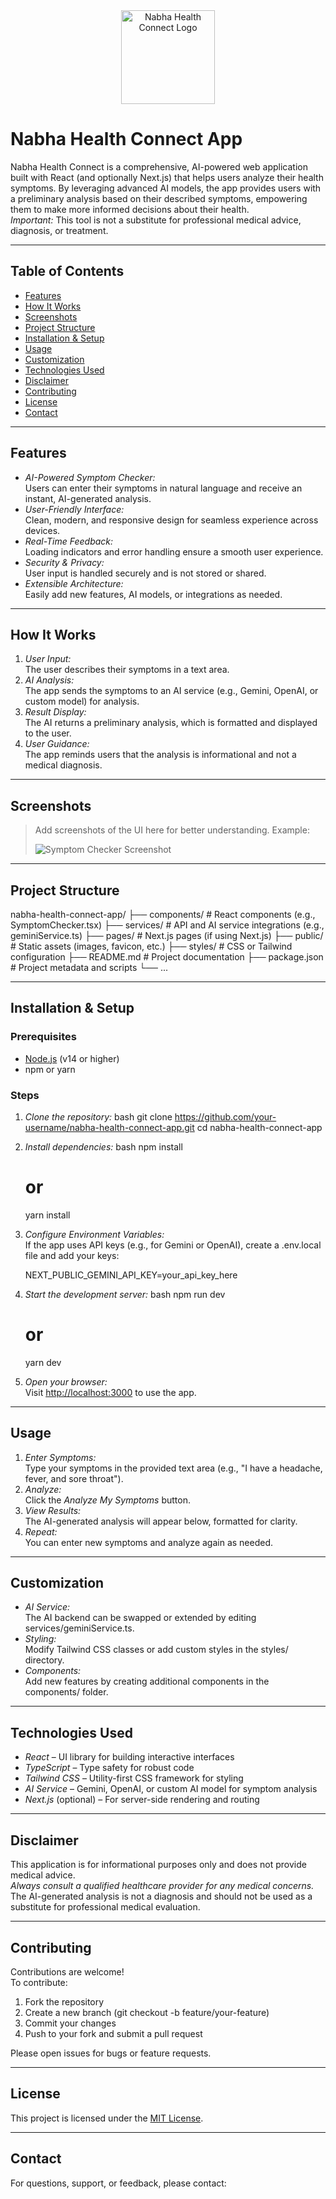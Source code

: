 <div align="center">
  <img src="https://image2url.com/images/1757836998977-abd1688b-1d65-45d3-b625-f643a9ca5f7d.png" alt="Nabha Health Connect Logo" width="150" />
</div>

# Nabha Health Connect App

Nabha Health Connect is a comprehensive, AI-powered web application built with React (and optionally Next.js) that helps users analyze their health symptoms. By leveraging advanced AI models, the app provides users with a preliminary analysis based on their described symptoms, empowering them to make more informed decisions about their health.  
*Important:* This tool is not a substitute for professional medical advice, diagnosis, or treatment.

---

## Table of Contents

- [Features](#features)
- [How It Works](#how-it-works)
- [Screenshots](#screenshots)
- [Project Structure](#project-structure)
- [Installation & Setup](#installation--setup)
- [Usage](#usage)
- [Customization](#customization)
- [Technologies Used](#technologies-used)
- [Disclaimer](#disclaimer)
- [Contributing](#contributing)
- [License](#license)
- [Contact](#contact)

---

## Features

- *AI-Powered Symptom Checker:*  
  Users can enter their symptoms in natural language and receive an instant, AI-generated analysis.
- *User-Friendly Interface:*  
  Clean, modern, and responsive design for seamless experience across devices.
- *Real-Time Feedback:*  
  Loading indicators and error handling ensure a smooth user experience.
- *Security & Privacy:*  
  User input is handled securely and is not stored or shared.
- *Extensible Architecture:*  
  Easily add new features, AI models, or integrations as needed.

---

## How It Works

1. *User Input:*  
   The user describes their symptoms in a text area.
2. *AI Analysis:*  
   The app sends the symptoms to an AI service (e.g., Gemini, OpenAI, or custom model) for analysis.
3. *Result Display:*  
   The AI returns a preliminary analysis, which is formatted and displayed to the user.
4. *User Guidance:*  
   The app reminds users that the analysis is informational and not a medical diagnosis.

---

## Screenshots

> Add screenshots of the UI here for better understanding. Example:
>
> ![Symptom Checker Screenshot](./public/screenshot-symptom-checker.png)

---

## Project Structure


nabha-health-connect-app/
├── components/         # React components (e.g., SymptomChecker.tsx)
├── services/           # API and AI service integrations (e.g., geminiService.ts)
├── pages/              # Next.js pages (if using Next.js)
├── public/             # Static assets (images, favicon, etc.)
├── styles/             # CSS or Tailwind configuration
├── README.md           # Project documentation
├── package.json        # Project metadata and scripts
└── ...


---

## Installation & Setup

### Prerequisites

- [Node.js](https://nodejs.org/) (v14 or higher)
- npm or yarn

### Steps

1. *Clone the repository:*
    bash
    git clone https://github.com/your-username/nabha-health-connect-app.git
    cd nabha-health-connect-app
    

2. *Install dependencies:*
    bash
    npm install
    # or
    yarn install
    

3. *Configure Environment Variables:*  
   If the app uses API keys (e.g., for Gemini or OpenAI), create a .env.local file and add your keys:
    
    NEXT_PUBLIC_GEMINI_API_KEY=your_api_key_here
    

4. *Start the development server:*
    bash
    npm run dev
    # or
    yarn dev
    

5. *Open your browser:*  
   Visit [http://localhost:3000](http://localhost:3000) to use the app.

---

## Usage

1. *Enter Symptoms:*  
   Type your symptoms in the provided text area (e.g., "I have a headache, fever, and sore throat").
2. *Analyze:*  
   Click the *Analyze My Symptoms* button.
3. *View Results:*  
   The AI-generated analysis will appear below, formatted for clarity.
4. *Repeat:*  
   You can enter new symptoms and analyze again as needed.

---

## Customization

- *AI Service:*  
  The AI backend can be swapped or extended by editing services/geminiService.ts.
- *Styling:*  
  Modify Tailwind CSS classes or add custom styles in the styles/ directory.
- *Components:*  
  Add new features by creating additional components in the components/ folder.

---

## Technologies Used

- *React* – UI library for building interactive interfaces
- *TypeScript* – Type safety for robust code
- *Tailwind CSS* – Utility-first CSS framework for styling
- *AI Service* – Gemini, OpenAI, or custom AI model for symptom analysis
- *Next.js* (optional) – For server-side rendering and routing

---

## Disclaimer

This application is for informational purposes only and does not provide medical advice.  
*Always consult a qualified healthcare provider for any medical concerns.*  
The AI-generated analysis is not a diagnosis and should not be used as a substitute for professional medical evaluation.

---

## Contributing

Contributions are welcome!  
To contribute:
1. Fork the repository
2. Create a new branch (git checkout -b feature/your-feature)
3. Commit your changes
4. Push to your fork and submit a pull request

Please open issues for bugs or feature requests.

---

## License

This project is licensed under the [MIT License](LICENSE).

---

## Contact

For questions, support, or feedback, please contact: